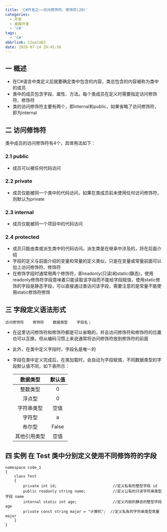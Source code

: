 ```yaml
---
title: 'C#开发之——访问修饰符、修饰符(20)'
categories:
  - 开发
  - 桌面开发
  - 'C#'
tags:
  - 'C#'
abbrlink: 12aa1a83
date: 2020-07-14 20:45:56
---
```

## 一 概述

* 在C#语言中类定义后就要确定类中包含的内容，类总包含的内容被称为类中的成员
* 类中的成员包含字段、属性、方法。每个类成员在定义时需要指定访问修饰符、修饰符
* 类的访问修饰符主要有两个，即internal和public，如果省略了访问修饰符，即为internal

<!--more-->

## 二 访问修饰符

类中成员的访问修饰符有4个，具体用法如下：

### 2.1 public

* 成员可以被任何代码访问

### 2.2 private

* 成员仅能被同一个类中的代码访问，如果在类成员前未使用任何访问修饰符，则默认为private

### 2.3 internal

* 成员仅能被同一个项目中的代码访问

### 2.4 protected

* 成员只能由类或派生类中的代码访问。派生类是在继承中涉及的，将在后面介绍
* 字段的定义与前面介绍的变量和常量的定义类似，只是在变量或常量前面可以加上访问修饰符、修饰符
* 在修饰字段时通常用两个修饰符，即readonly(只读)和static(静态)，使用readonly修饰符字段意味着只能读取该字段而不能给字段赋值，使用static修饰的字段是静态字段，可以直接通过类访问该字段，需要注意的是常量不能使用static修饰符修饰

## 三 字段定义语法形式

```
访问修饰符    修饰符    数据类型    字段名；
```

* 在这里访问修饰符和修饰符都是可以省略的，并且访问修饰符和修饰符的位置也可以互换，但从编码习惯上来说通常将访问修饰符放到修饰符的前面

* 此外，在类中定义字段时，字段名是唯一的

* 字段在类中定义完成后，在类加载时，会自动为字段赋值，不同数据类型的字段默认值不同，如下表所示：

  |   数据类型   | 默认值 |
  | :----------: | :----: |
  |   整数类型   |   0    |
  |    浮点型    |   0    |
  |  字符串类型  |  空值  |
  |    字符型    |   a    |
  |    布尔型    | False  |
  | 其他引用类型 |  空值  |

## 四 实例  在 Test 类中分别定义使用不同修饰符的字段 

```
namespace code_1
{
    class Test
    {
        private int id;                         //定义私有的整型字段 id
        public readonly string name;            //定义公有的只读字符串类型字段 name
        internal static int age;                //定义内部的静态的整型字段 age
        private const string major = "计算机";  //定义私有的字符串类型常量 major
    }
}
```
